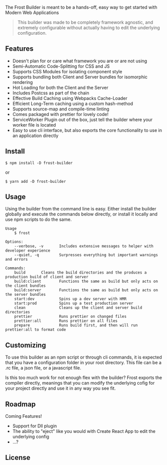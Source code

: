 The Frost Builder is meant to be a hands-off, easy way to get started with Modern Web Applications

> This builder was made to be completely framework agnostic, and extremely configurable without actually having to edit the underlying configuration.

## Features

- Doesn't plan for or care what framework you are or are not using
- Semi-Automatic Code-Splitting for CSS and JS
- Supports CSS Modules for isolating component style
- Supports bundling both Client and Server bundles for isomorphic rendering
- Hot Loading for both the Client and the Server
- Includes Postcss as part of the chain
- Effective Build Caching using Webpacks Cache-Loader
- Efficient Long-Term caching using a custom hash-method
- Supports source-map and compile-time linting
- Comes packaged with prettier for lovely code!
- ServiceWorker Plugin out of the box, just tell the builder where your worker file is located
- Easy to use cli interface, but also exports the core functionality to use in an application directly

## Install
```console
$ npm install -D frost-builder
```

or
```console
$ yarn add -D frost-builder
```

## Usage

Using the builder from the command line is easy. Either install the builder globally and execute the commands below directly, or install it locally and use npm scripts to do the same.

```
Usage
	$ frost

Options:
	--verbose, -v  		Includes extensive messages to helper with developer experience
	--quiet, -q  		Surpresses everything but important warnings and errors

Commands:
    build  		Cleans the build directories and the produces a production build of client and server
    build:client        Functions the same as build but only acts on the client bundles
    build:server        Functions the same as build but only acts on the server bundles
    start:dev           Spins up a dev server with HMR
    start:prod          Spins up a test production server
    clean               Cleans up the client and server build directories
    prettier            Runs prettier on changed files
    prettier:all        Runs prettier on all files
    prepare             Runs build first, and then will run prettier:all to format code
```

## Customizing

To use this builder as an npm script or through cli commands, it is expected that you have a configuration folder in your root directory. This file can be a .rc file, a json file, or a javascript file.

Is this too much work for not enough flex with the builder? Frost exports the compiler directly, meanings that you can modify the underlying cofig for your project directly and use it in any way you see fit.

## Roadmap

Coming Features! 

- Support for Dll plugin
- The ability to "eject" like you would with Create React App to edit the underlying config
- ...?

## License